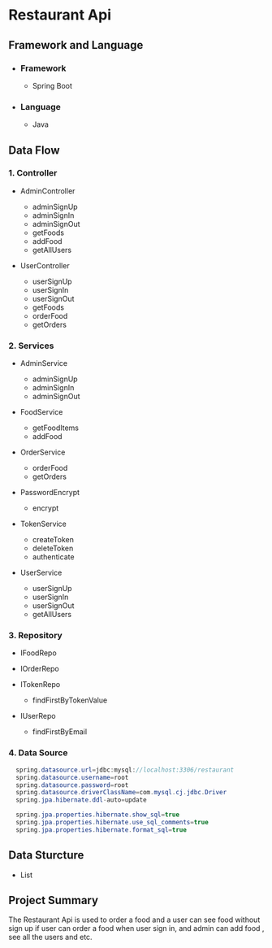# Restaurant Api

## Framework and Language
* ### Framework
    * Spring Boot
* ### Language
    * Java

## Data Flow
### 1. Controller

* AdminController
    * adminSignUp
    * adminSignIn
    * adminSignOut
    * getFoods
    * addFood
    * getAllUsers


* UserController
  * userSignUp
  * userSignIn
  * userSignOut
  * getFoods
  * orderFood
  * getOrders

### 2. Services

* AdminService
  * adminSignUp
  * adminSignIn
  * adminSignOut


* FoodService
  * getFoodItems
  * addFood


* OrderService
  * orderFood
  * getOrders


* PasswordEncrypt
  * encrypt


* TokenService
  * createToken
  * deleteToken
  * authenticate


* UserService
  * userSignUp
  * userSignIn
  * userSignOut
  * getAllUsers

### 3. Repository
* IFoodRepo


* IOrderRepo


* ITokenRepo
  * findFirstByTokenValue


* IUserRepo
  * findFirstByEmail


### 4. Data Source
```java
  spring.datasource.url=jdbc:mysql://localhost:3306/restaurant
  spring.datasource.username=root
  spring.datasource.password=root
  spring.datasource.driverClassName=com.mysql.cj.jdbc.Driver
  spring.jpa.hibernate.ddl-auto=update

  spring.jpa.properties.hibernate.show_sql=true
  spring.jpa.properties.hibernate.use_sql_comments=true
  spring.jpa.properties.hibernate.format_sql=true
```

## Data Sturcture
* List

## Project Summary
The Restaurant Api is used to order a food and  a user can see food without sign up  if user can order a food when user sign in, and admin can add food , see all the users and etc.
   